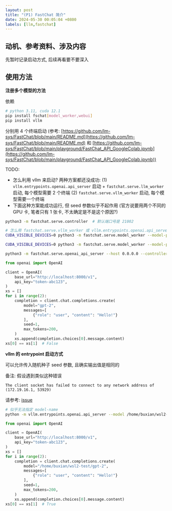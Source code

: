 ```yaml
---
layout: post
title: "(P1) FastChat 简介"
date: 2024-05-30 00:05:04 +0800
labels: [llm,fastchat]
---
```


## 动机、参考资料、涉及内容

先暂时记录启动方式, 后续再看要不要深入

## 使用方法

**注册多个模型的方法**

依赖

```bash
# python 3.11, cuda 12.1
pip install fschat[model_worker,webui]
pip install vllm
```

分别用 4 个终端启动 (参考: [https://github.com/lm-sys/FastChat/blob/main/README.md](https://github.com/lm-sys/FastChat/blob/main/README.md) 和 [https://github.com/lm-sys/FastChat/blob/main/playground/FastChat_API_GoogleColab.ipynb](https://github.com/lm-sys/FastChat/blob/main/playground/FastChat_API_GoogleColab.ipynb))

TODO:

- 怎么利用 vllm 来启动? 两种方案都还没成功: (1) `vllm.entrypoints.openai.api_server` 启动 + `fastchat.serve.llm_worker` 启动, 每个模型需要 2 个终端 (2) `fastchat.serve.vllm_worker` 启动, 每个模型需要一个终端
- 下面这种方案能成功运行, 但 seed 参数似乎不起作用 (官方说要用两个不同的 GPU 卡, 笔者只有 1 张卡, 不太确定是不是这个原因?)

```bash
python3 -m fastchat.serve.controller  # 默认端口号是 21002

# 怎么用 fastchat.serve.vllm_worker 或 vllm.entrypoints.openai.api_server 还不确定
CUDA_VISIBLE_DEVICES=0 python3 -m fastchat.serve.model_worker --model-path /home/buxian/wsl2-test/gpt-2 --model-names gpt-2 --controller http://localhost:21001 --port 31000 --worker http://localhost:31000

CUDA_VISIBLE_DEVICES=0 python3 -m fastchat.serve.model_worker --model-path /home/buxian/wsl2-test/opt-125m --model-names opt-125m,facebook/opt-125m --controller http://localhost:21001 --port 31001 --worker http://localhost:31001

python3 -m fastchat.serve.openai_api_server --host 0.0.0.0 --controller-address http://127.0.0.1:21001 --port 8000
```

```python
from openai import OpenAI

client = OpenAI(
    base_url="http://localhost:8000/v1",
    api_key="token-abc123",
)
xs = []
for i in range(2):
    completion = client.chat.completions.create(
        model="gpt-2",
        messages=[
            {"role": "user", "content": "Hello!"}
        ],
        seed=1,
        max_tokens=200,
    )
    xs.append(completion.choices[0].message.content)
xs[0] == xs[1]  # False
```

**vllm 的 entrypoint 启动方式**

可以允许传入随机种子 seed 参数, 且确实输出值是相同的

备注: 假设遇到类似这种错误

```
The client socket has failed to connect to any network address of (172.19.16.1, 53929)
```

请参考: [issue](https://github.com/vllm-project/vllm/issues/2427)

```bash
# 似乎无法指定 model-name
python -m vllm.entrypoints.openai.api_server --model /home/buxian/wsl2-test/gpt-2 --tokenizer /home/buxian/wsl2-test/gpt-2 --dtype auto --port 8000 --host 0.0.0.0
```

```python
from openai import OpenAI

client = OpenAI(
    base_url="http://localhost:8000/v1",
    api_key="token-abc123",
)
xs = []
for i in range(2):
    completion = client.chat.completions.create(
        model="/home/buxian/wsl2-test/gpt-2",
        messages=[
            {"role": "user", "content": "Hello!"}
        ],
        seed=1,
        max_tokens=200,
    )
    xs.append(completion.choices[0].message.content)
xs[0] == xs[1]  # True
```
